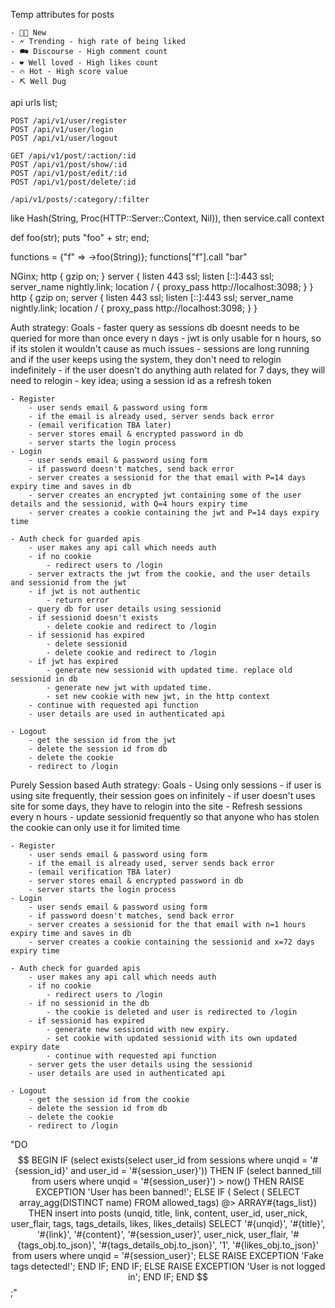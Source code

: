 Temp attributes for posts

    - 🍼🐣 New
    - 🗲 Trending - high rate of being liked
    - 🗪 Discourse - High comment count
    - ❤️ Well loved - High likes count
    - 🔥 Hot - High score value
    - ⛏️ Well Dug

api urls list;

    POST /api/v1/user/register
    POST /api/v1/user/login
    POST /api/v1/user/logout

    GET /api/v1/post/:action/:id
    POST /api/v1/post/show/:id
    POST /api/v1/post/edit/:id
    POST /api/v1/post/delete/:id

    /api/v1/posts/:category/:filter


like Hash(String, Proc(HTTP::Server::Context, Nil)), then service.call context

def foo(str); 
    puts "foo" + str; 
end; 

functions = {"f" => ->foo(String)}; 
functions["f"].call "bar"


NGinx;
http { gzip on; } server { listen 443 ssl; listen [::]:443 ssl; server_name nightly.link; location / { proxy_pass http://localhost:3098; } }
http { gzip on; server { listen 443 ssl; listen [::]:443 ssl; server_name nightly.link; location / { proxy_pass http://localhost:3098; } }


Auth strategy:
    Goals
        - faster query as sessions db doesnt needs to be queried for more than once every n days
        - jwt is only usable for n hours, so if its stolen it wouldn't cause as much issues
        - sessions are long running and if the user keeps using the system, they don't need to relogin indefinitely
        - if the user doesn't do anything auth related for 7 days, they will need to relogin
        - key idea; using a session id as a refresh token

    - Register
        - user sends email & password using form
        - if the email is already used, server sends back error
        - (email verification TBA later)
        - server stores email & encrypted password in db
        - server starts the login process
    - Login
        - user sends email & password using form
        - if password doesn't matches, send back error
        - server creates a sessionid for the that email with P=14 days expiry time and saves in db 
        - server creates an encrypted jwt containing some of the user details and the sessionid, with Q=4 hours expiry time
        - server creates a cookie containing the jwt and P=14 days expiry time

    - Auth check for guarded apis
        - user makes any api call which needs auth
        - if no cookie
            - redirect users to /login
        - server extracts the jwt from the cookie, and the user details and sessionid from the jwt
        - if jwt is not authentic
            - return error
        - query db for user details using sessionid
        - if sessionid doesn't exists
            - delete cookie and redirect to /login
        - if sessionid has expired
            - delete sessionid
            - delete cookie and redirect to /login
        - if jwt has expired
            - generate new sessionid with updated time. replace old sessionid in db
            - generate new jwt with updated time. 
            - set new cookie with new jwt, in the http context
        - continue with requested api function
        - user details are used in authenticated api

    - Logout
        - get the session id from the jwt
        - delete the session id from db
        - delete the cookie
        - redirect to /login


Purely Session based Auth strategy:
    Goals
        - Using only sessions
        - if user is using site frequently, their session goes on infinitely
        - if user doesn't uses site for some days, they have to relogin into the site
        - Refresh sessions every n hours
        - update sessionid frequently so that anyone who has stolen the cookie can only use it for limited time

    - Register
        - user sends email & password using form
        - if the email is already used, server sends back error
        - (email verification TBA later)
        - server stores email & encrypted password in db
        - server starts the login process
    - Login
        - user sends email & password using form
        - if password doesn't matches, send back error
        - server creates a sessionid for the that email with n=1 hours expiry time and saves in db 
        - server creates a cookie containing the sessionid and x=72 days expiry time

    - Auth check for guarded apis
        - user makes any api call which needs auth
        - if no cookie
            - redirect users to /login
        - if no sessionid in the db
            - the cookie is deleted and user is redirected to /login
        - if sessionid has expired
            - generate new sessionid with new expiry. 
            - set cookie with updated sessionid with its own updated expiry date
            - continue with requested api function
        - server gets the user details using the sessionid
        - user details are used in authenticated api

    - Logout
        - get the session id from the cookie
        - delete the session id from db
        - delete the cookie
        - redirect to /login


"DO
$$
BEGIN
    IF 
        (select exists(select user_id from sessions where unqid = '#{session_id}' and user_id = '#{session_user}'))
    THEN
        IF 
            (select banned_till from users where unqid = '#{session_user}') > now() 
        THEN
            RAISE EXCEPTION 'User has been banned!';
        ELSE 
            IF (
                Select ( SELECT array_agg(DISTINCT name) FROM allowed_tags) @> ARRAY#{tags_list}) 
            THEN
                insert into posts (unqid, title, link, content, user_id, user_nick, user_flair, 
                tags, tags_details, likes, likes_details) 
                    SELECT '#{unqid}', '#{title}', '#{link}', '#{content}', 
                    '#{session_user}', user_nick, user_flair, 
                    '#{tags_obj.to_json}', '#{tags_details_obj.to_json}', '1', '#{likes_obj.to_json}'
                    from users where unqid = '#{session_user}';
            ELSE
                RAISE EXCEPTION 'Fake tags detected!';
            END IF;
        END IF;
    ELSE
        RAISE EXCEPTION 'User is not logged in';
    END IF;
END
$$;"